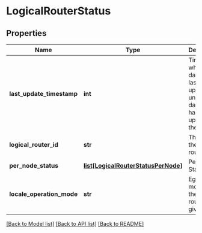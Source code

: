# LogicalRouterStatus

## Properties
Name | Type | Description | Notes
------------ | ------------- | ------------- | -------------
**last_update_timestamp** | **int** | Timestamp when the data was last updated; unset if data source has never updated the data. | [optional] 
**logical_router_id** | **str** | The id of the logical router | 
**per_node_status** | [**list[LogicalRouterStatusPerNode]**](LogicalRouterStatusPerNode.md) | Per Node Status | [optional] 
**locale_operation_mode** | **str** | Egress mode for the logical router at given mode  | [optional] 

[[Back to Model list]](../README.md#documentation-for-models) [[Back to API list]](../README.md#documentation-for-api-endpoints) [[Back to README]](../README.md)

